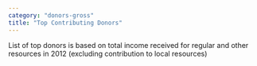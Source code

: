 ```yaml
---
category: "donors-gross"
title: "Top Contributing Donors"
---
```


<p class='heading-desc'>
	List of top donors is based on total income received for regular and other resources in 2012 (excluding contribution to local resources)
</p>